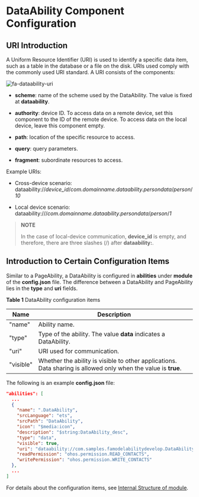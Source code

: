 # DataAbility Component Configuration


## URI Introduction

A Uniform Resource Identifier (URI) is used to identify a specific data item, such as a table in the database or a file on the disk. URIs used comply with the commonly used URI standard. A URI consists of the components:

![fa-dataability-uri](figures/fa-dataability-uri.png)

- **scheme**: name of the scheme used by the DataAbility. The value is fixed at **dataability**.

- **authority**: device ID. To access data on a remote device, set this component to the ID of the remote device. To access data on the local device, leave this component empty.

- **path**: location of the specific resource to access.

- **query**: query parameters.

- **fragment**: subordinate resources to access.

Example URIs:

- Cross-device scenario: dataability://_device_id_/_com.domainname.dataability.persondata_/_person_/_10_

- Local device scenario: dataability:///_com.domainname.dataability.persondata_/_person_/_1_

> **NOTE**
>
> In the case of local-device communication, **device_id** is empty, and therefore, there are three slashes (/) after **dataability:**.


## Introduction to Certain Configuration Items

Similar to a PageAbility, a DataAbility is configured in **abilities** under **module** of the **config.json** file. The difference between a DataAbility and PageAbility lies in the **type** and **uri** fields.

**Table 1** DataAbility configuration items

| Name| Description|
| -------- | -------- |
| "name" | Ability name.|
| "type" | Type of the ability. The value **data** indicates a DataAbility.|
| "uri" | URI used for communication.|
| "visible" | Whether the ability is visible to other applications. Data sharing is allowed only when the value is **true**.|

The following is an example **config.json** file:


```json
"abilities": [
  ...
  {
    "name": ".DataAbility",
    "srcLanguage": "ets",
    "srcPath": "DataAbility",
    "icon": "$media:icon",
    "description": "$string:DataAbility_desc",
    "type": "data",
    "visible": true,
    "uri": "dataability://com.samples.famodelabilitydevelop.DataAbility",
    "readPermission": "ohos.permission.READ_CONTACTS",
    "writePermission": "ohos.permission.WRITE_CONTACTS"
  },
  ...
]
```

For details about the configuration items, see [Internal Structure of module](../quick-start/module-structure.md).
